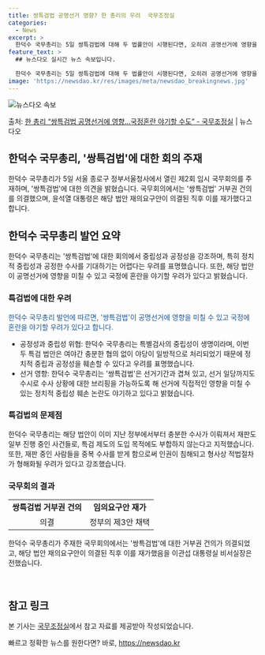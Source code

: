 ```yaml
---
title: 쌍특검법 공명선거 영향? 한 총리의 우려  국무조정실
categories:
  - News
excerpt: >
  한덕수 국무총리는 5일 쌍특검법에 대해 두 법률안이 시행된다면, 오히려 공명선거에 영향을 미쳐 국민의 소중한…
feature_text: >
  ## 뉴스다오 실시간 뉴스 속보입니다.

  한덕수 국무총리는 5일 쌍특검법에 대해 두 법률안이 시행된다면, 오히려 공명선거에 영향을 미쳐 국민의 소중한…
image: 'https://newsdao.kr/res/images/meta/newsdao_breakingnews.jpg'
---
```


![뉴스다오 속보](https://newsdao.kr/res/images/meta/newsdao_breakingnews.jpg)

<p>출처: <a href="https://newsdao.kr/2932" rel="dofollow">한 총리 “쌍특검법 공명선거에 영향…국정혼란 야기할 수도”  - 국무조정실</a> | 뉴스다오</p>

<h2>한덕수 국무총리, '쌍특검법'에 대한 회의 주재</h2>
<p data-ke-size="size16">한덕수 국무총리가 5일 서울 종로구 정부서울청사에서 열린 제2회 임시 국무회의를 주재하며, '쌍특검법'에 대한 의견을 밝혔습니다. 국무회의에서는 '쌍특검법' 거부권 건의를 의결했으며, 윤석열 대통령은 해당 법안 재의요구안이 의결된 직후 이를 재가했다고 합니다.</p>

<h2 data-ke-size="size26">한덕수 국무총리 발언 요약</h2>
<p data-ke-size="size16">한덕수 국무총리는 '쌍특검법'에 대한 회의에서 중립성과 공정성을 강조하며, 특히 정치적 중립성과 공정한 수사를 기대하기는 어렵다는 우려를 표명했습니다. 또한, 해당 법안이 공명선거에 영향을 미칠 수 있고 국정에 혼란을 야기할 우려가 있다고 밝혔습니다.</p>

<h3 data-ke-size="size24">특검법에 대한 우려</h3>
<p data-ke-size="size16"><span style="color: #1a5490;">한덕수 국무총리 발언에 따르면, '쌍특검법'이 공명선거에 영향을 미칠 수 있고 국정에 혼란을 야기할 우려가 있다고 합니다.</span></p>
<ul>
<li>공정성과 중립성 위협: 한덕수 국무총리는 특별검사의 중립성이 생명이라며, 이번 두 특검 법안은 여야간 충분한 협의 없이 야당이 일방적으로 처리되었기 때문에 정치적 중립과 공정성을 훼손할 수 있다고 우려를 표명했습니다.</li>
<li>선거 영향: 한덕수 국무총리는 '쌍특검법'은 선거기간과 겹쳐 있고, 선거 일당까지도 수시로 수사 상황에 대한 브리핑을 가능하도록 해 선거에 직접적인 영향을 미칠 수 있는 정치적 중립성 훼손 논란도 야기하고 있다고 밝혔습니다.</li>
</ul>

<h3 data-ke-size="size24">특검법의 문제점</h3>
<p data-ke-size="size16">한덕수 국무총리는 해당 법안이 이미 지난 정부에서부터 충분한 수사가 이뤄져서 재판도 일부 진행 중인 사건들로, 특검 제도의 도입 목적에도 부합하지 않는다고 지적했습니다. 또한, 재판 중인 사람들을 중복 수사를 받게 함으로써 인권이 침해되고 형사상 적법절차가 형해화될 우려가 있다고 강조했습니다.</p>

<h3 data-ke-size="size24">국무회의 결과</h3>
<table style="width: 100%;">
<tbody>
<tr>
<td style="text-align: center; height: 17px;"><b>쌍특검법 거부권 건의</b></td>
<td style="text-align: center; height: 17px;"><b>임의요구안 재가</b></td>
</tr>
<tr>
<td style="text-align: center; height: 17px;">의결</td>
<td style="text-align: center; height: 17px;">정부의 제3안 채택</td>
</tr>
</tbody>
</table>

<p data-ke-size="size16">한덕수 국무총리가 주재한 국무회의에서는 '쌍특검법'에 대한 거부권 건의가 의결되었고, 해당 법안 재의요구안이 의결된 직후 이를 재가했음을 이관섭 대통령실 비서실장은 전했습니다.</p>

<p data-ke-size="size16">&nbsp;</p>

<h2 data-ke-size="size26">참고 링크</h2>
<p data-ke-size="size16">본 기사는 <a href="https://newsdao.kr/2932">국무조정실</a>에서 참고 자료를 제공받아 작성되었습니다.</p> 

빠르고 정확한 뉴스를 원한다면? 바로, <a href="https://newsdao.kr" rel="dofollow">https://newsdao.kr</a>


    
